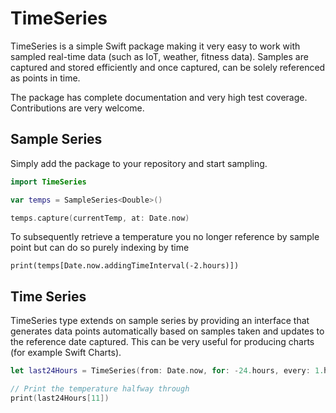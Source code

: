 # TimeSeries

TimeSeries is a simple Swift package making it very easy to work with sampled real-time data (such as IoT, weather, fitness data). Samples are captured and stored efficiently and once captured, can be solely referenced as points in time. 

The package has complete documentation and very high test coverage. Contributions are very welcome. 

## Sample Series

Simply add the package to your repository and start sampling. 

```swift
import TimeSeries

var temps = SampleSeries<Double>()

temps.capture(currentTemp, at: Date.now)
```

To subsequently retrieve a temperature you no longer reference by sample point but can do so purely indexing by time

```
print(temps[Date.now.addingTimeInterval(-2.hours)])
```

## Time Series

TimeSeries type extends on sample series by providing an interface that generates data points automatically based on samples taken and updates to the reference date captured. This can be very useful for producing charts (for example Swift Charts). 

```swift
let last24Hours = TimeSeries(from: Date.now, for: -24.hours, every: 1.hours, using: temps)

// Print the temperature halfway through
print(last24Hours[11])
```
